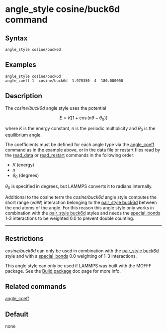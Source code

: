 # angle_style cosine/buck6d command

## Syntax

``` LAMMPS
angle_style cosine/buck6d
```

## Examples

``` LAMMPS
angle_style cosine/buck6d
angle_coeff 1  cosine/buck6d  1.978350  4  180.000000
```

## Description

The *cosine/buck6d* angle style uses the potential

$$E = K \left[ 1 + \cos(n\theta - \theta_0)\right]$$

where $K$ is the energy constant, $n$ is the periodic multiplicity and
$\theta_0$ is the equilibrium angle.

The coefficients must be defined for each angle type via the
[angle_coeff](angle_coeff) command as in the example above, or in the
data file or restart files read by the [read_data](read_data) or
[read_restart](read_restart) commands in the following order:

-   $K$ (energy)
-   $n$
-   $\theta_0$ (degrees)

$\theta_0$ is specified in degrees, but LAMMPS converts it to radians
internally.

Additional to the cosine term the *cosine/buck6d* angle style computes
the short range (vdW) interaction belonging to the [pair_style
buck6d](pair_buck6d_coul_gauss) between the end atoms of the angle. For
this reason this angle style only works in combination with the
[pair_style buck6d](pair_buck6d_coul_gauss) styles and needs the
[special_bonds](special_bonds) 1-3 interactions to be weighted 0.0 to
prevent double counting.

------------------------------------------------------------------------

## Restrictions

*cosine/buck6d* can only be used in combination with the [pair_style
buck6d](pair_buck6d_coul_gauss) style and with a
[special_bonds](special_bonds) 0.0 weighting of 1-3 interactions.

This angle style can only be used if LAMMPS was built with the MOFFF
package. See the [Build package](Build_package) doc page for more info.

## Related commands

[angle_coeff](angle_coeff)

## Default

none
